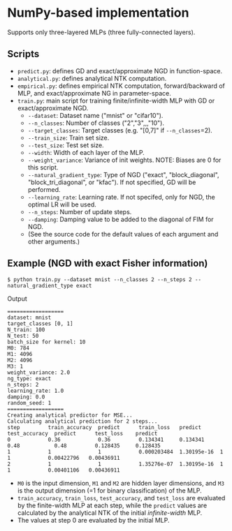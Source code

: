 # NumPy-based implementation
Supports only three-layered MLPs (three fully-connected layers).

## Scripts
- `predict.py`: defines GD and exact/approximate NGD in function-space. 
- `analytical.py`: defines analytical NTK computation.
- `empirical.py`: defines empirical NTK computation, forward/backward of MLP, and exact/approximate NG in parameter-space.  
- `train.py`: main script for training finite/infinite-width MLP with GD or exact/approximate NGD. 
    - `--dataset`: Dataset name ("mnist" or "cifar10").
    - `--n_classes`: Number of classes ("2","3",,,"10").
    - `--target_classes`: Target classes (e.g. "[0,7]" if `--n_classes`=2).
    - `--train_size`: Train set size.
    - `--test_size`: Test set size.
    - `--width`: Width of each layer of the MLP.
    - `--weight_variance`: Variance of init weights. NOTE: Biases are 0 for this script.
    - `--natural_gradient_type`: Type of NGD ("exact", "block_diagonal", "block_tri_diagonal", or "kfac"). If not specified, GD will be performed.
    - `--learning_rate`: Learning rate. If not specifed, only for NGD, the optimal LR will be used.
    - `--n_steps`: Number of update steps.
    - `--damping`: Damping value to be added to the diagonal of FIM for NGD.
    - (See the source code for the default values of each argument and other arguments.)

## Example (NGD with exact Fisher information)
```console
$ python train.py --dataset mnist --n_classes 2 --n_steps 2 --natural_gradient_type exact
```
Output
```console
==================
dataset: mnist
target_classes [0, 1]
N_train: 100
N_test: 50
batch_size for kernel: 10
M0: 784
M1: 4096
M2: 4096
M3: 1
weight_variance: 2.0
ng_type: exact
n_steps: 2
learning_rate: 1.0
damping: 0.0
random_seed: 1
==================
Creating analytical predictor for MSE...
Calculating analytical prediction for 2 steps...
step         train_accuracy  predict      train_loss   predict      test_accuracy  predict      test_loss    predict
0            0.36            0.36         0.134341     0.134341     0.48           0.48         0.128435     0.128435
1            1               1            0.000203484  1.30195e-16  1              1            0.00422796   0.00436911
2            1               1            1.35276e-07  1.30195e-16  1              1            0.00401106   0.00436911
```

- `M0` is the input dimension, `M1` and `M2` are hidden layer dimensions, and `M3` is the output dimension (=1 for binary classification) of the MLP.  
- `train_accuracy`, `train_loss`, `test_accuracy`, and `test_loss` are evaluated by the finite-width MLP at each step, while the `predict` values are calculated by the analytical NTK of the initial *infinite-width* MLP.
- The values at step 0 are evaluated by the initial MLP.
